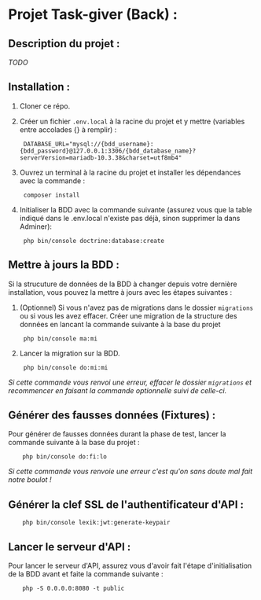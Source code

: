# Projet Task-giver (Back) :

## Description du projet :

*TODO*

## Installation :
1) Cloner ce répo.

2) Créer un fichier `.env.local`  à la racine du projet et y mettre (variables entre accolades {} à remplir) :

        DATABASE_URL="mysql://{bdd_username}:{bdd_password}@127.0.0.1:3306/{bdd_database_name}?serverVersion=mariadb-10.3.38&charset=utf8mb4"

3) Ouvrez un terminal à la racine du projet et installer les dépendances avec la commande :

        composer install

4) Initialiser la BDD avec la commande suivante (assurez vous que la table indiqué dans le .env.local n'existe pas déjà, sinon supprimer la dans Adminer):

        php bin/console doctrine:database:create

## Mettre à jours la BDD :
Si la strucuture de données de la BDD à changer depuis votre dernière installation, vous pouvez la mettre à jours avec les étapes suivantes :

1) (Optionnel) Si vous n'avez pas de migrations dans le dossier `migrations` ou si vous les avez effacer.
Créer une migration de la structure des données en lancant la commande suivante à la base du projet 
   
        php bin/console ma:mi

2) Lancer la migration sur la BDD.

        php bin/console do:mi:mi

*Si cette commande vous renvoi une erreur, effacer le dossier `migrations` et recommencer en faisant la commande optionnelle suivi de celle-ci.*

## Générer des fausses données (Fixtures) :
Pour générer de fausses données durant la phase de test, lancer la commande suivante à la base du projet :

        php bin/console do:fi:lo

*Si cette commande vous renvoie une erreur c'est qu'on sans doute mal fait notre boulot !*

## Générer la clef SSL de l'authentificateur d'API :
        php bin/console lexik:jwt:generate-keypair

## Lancer le serveur d'API :
Pour lancer le serveur d'API, assurez vous d'avoir fait l'étape d'initialisation de la BDD avant et faite la commande suivante :

        php -S 0.0.0.0:8080 -t public
